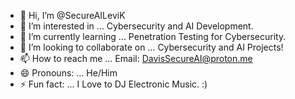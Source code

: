 - 👋 Hi, I’m @SecureAILeviK
- 👀 I’m interested in ... Cybersecurity and AI Development.
- 🌱 I’m currently learning ... Penetration Testing for Cybersecurity.
- 💞️ I’m looking to collaborate on ... Cybersecurity and AI Projects!
- 📫 How to reach me ... Email: DavisSecureAI@proton.me
- 😄 Pronouns: ... He/Him
- ⚡ Fun fact: ... I Love to DJ Electronic Music. :)

<!---
SecureAILeviK/SecureAILeviK is a ✨ special ✨ repository because its `README.md` (this file) appears on your GitHub profile.
You can click the Preview link to take a look at your changes.
--->
